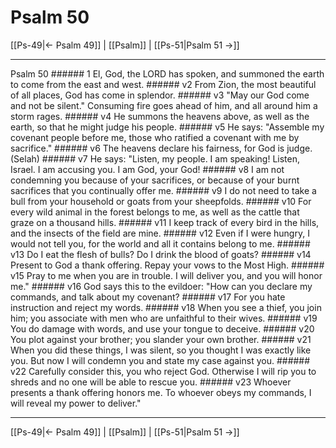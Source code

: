# Psalm 50

[[Ps-49|← Psalm 49]] | [[Psalm]] | [[Ps-51|Psalm 51 →]]
***

Psalm 50 ###### 1 El, God, the LORD has spoken, and summoned the earth to come from the east and west. ###### v2 From Zion, the most beautiful of all places, God has come in splendor. ###### v3 "May our God come and not be silent." Consuming fire goes ahead of him, and all around him a storm rages. ###### v4 He summons the heavens above, as well as the earth, so that he might judge his people. ###### v5 He says: "Assemble my covenant people before me, those who ratified a covenant with me by sacrifice." ###### v6 The heavens declare his fairness, for God is judge. (Selah) ###### v7 He says: "Listen, my people. I am speaking! Listen, Israel. I am accusing you. I am God, your God! ###### v8 I am not condemning you because of your sacrifices, or because of your burnt sacrifices that you continually offer me. ###### v9 I do not need to take a bull from your household or goats from your sheepfolds. ###### v10 For every wild animal in the forest belongs to me, as well as the cattle that graze on a thousand hills. ###### v11 I keep track of every bird in the hills, and the insects of the field are mine. ###### v12 Even if I were hungry, I would not tell you, for the world and all it contains belong to me. ###### v13 Do I eat the flesh of bulls? Do I drink the blood of goats? ###### v14 Present to God a thank offering. Repay your vows to the Most High. ###### v15 Pray to me when you are in trouble. I will deliver you, and you will honor me." ###### v16 God says this to the evildoer: "How can you declare my commands, and talk about my covenant? ###### v17 For you hate instruction and reject my words. ###### v18 When you see a thief, you join him; you associate with men who are unfaithful to their wives. ###### v19 You do damage with words, and use your tongue to deceive. ###### v20 You plot against your brother; you slander your own brother. ###### v21 When you did these things, I was silent, so you thought I was exactly like you. But now I will condemn you and state my case against you. ###### v22 Carefully consider this, you who reject God. Otherwise I will rip you to shreds and no one will be able to rescue you. ###### v23 Whoever presents a thank offering honors me. To whoever obeys my commands, I will reveal my power to deliver."

***
[[Ps-49|← Psalm 49]] | [[Psalm]] | [[Ps-51|Psalm 51 →]]
